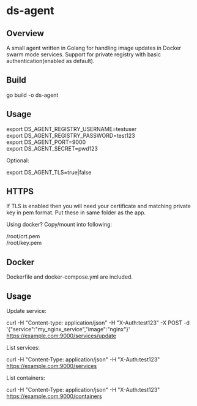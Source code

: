 # ds-agent

Overview
---
A small agent written in Golang for handling image updates in Docker swarm mode services. Support for private registry with basic authentication(enabled as default). 

Build
---

go build -o ds-agent 

Usage
---

export DS_AGENT_REGISTRY_USERNAME=testuser  
export DS_AGENT_REGISTRY_PASSWORD=test123   
export DS_AGENT_PORT=9000  
export DS_AGENT_SECRET=pwd123

Optional:

export DS_AGENT_TLS=true|false


HTTPS
---

If TLS is enabled then you will need your certificate and matching private key in pem format. Put these in same folder as the app.

Using docker? Copy/mount into following:   

/root/crt.pem  
/root/key.pem

Docker
---
Dockerfile and docker-compose.yml are included.

Usage
---

Update service:

curl -H "Content-type: application/json" -H "X-Auth:test123" -X POST -d '{"service":"my_nginx_service","image":"nginx"}'  https://example.com:9000/services/update

List services:

curl -H "Content-Type: application/json" -H "X-Auth:test123"  https://example.com:9000/services

List containers:

curl -H "Content-Type: application/json" -H "X-Auth:test123"  https://example.com:9000/containers
